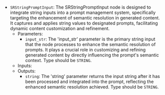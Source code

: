 - `SRStringPromptInput`: The SRStringPromptInput node is designed to integrate string inputs into a prompt management system, specifically targeting the enhancement of semantic resolution in generated content. It captures and applies string values to designated prompts, facilitating dynamic content customization and refinement.
    - Parameters:
        - `input_str`: The 'input_str' parameter is the primary string input that the node processes to enhance the semantic resolution of prompts. It plays a crucial role in customizing and refining generated content by directly influencing the prompt's semantic context. Type should be `STRING`.
    - Inputs:
    - Outputs:
        - `string`: The 'string' parameter returns the input string after it has been processed and integrated into the prompt, reflecting the enhanced semantic resolution achieved. Type should be `STRING`.

